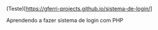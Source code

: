 (Teste)[https://gferri-projects.github.io/sistema-de-login/]


Aprendendo a fazer sistema de login com PHP
